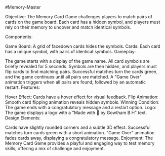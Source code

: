 #Memory-Master

Objective:
The Memory Card Game challenges players to match pairs of cards on the game board. Each card has a hidden symbol, and players must rely on their memory to uncover and match identical symbols.

Components:

Game Board: A grid of facedown cards hides the symbols.
Cards: Each card has a unique symbol, with pairs of identical symbols.
Gameplay:

The game starts with a display of the game name.
All card symbols are briefly revealed for 5 seconds.
Symbols are then hidden, and players must flip cards to find matching pairs.
Successful matches turn the cards green, and the game continues until all pairs are matched.
A "Game Over" animation triggers when all pairs are found, followed by an automatic restart.
Features:

Hover Effect: Cards have a hover effect for visual feedback.
Flip Animation: Smooth card flipping animation reveals hidden symbols.
Winning Condition: The game ends with a congratulatory message and a restart option.
Logo: The game displays a logo with a "Made with 💜 by Gowtham B H" text.
Design Elements:

Cards have slightly rounded corners and a subtle 3D effect.
Successful matches turn cards green with a short animation.
"Game Over" animation fades cards away, displaying a congratulatory message.
Enjoyment:
The Memory Card Game provides a playful and engaging way to test memory skills, offering a mix of challenge and enjoyment.
